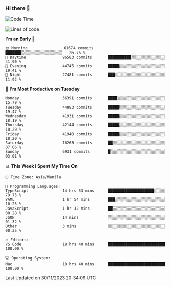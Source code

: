 ### Hi there 👋

<!--START_SECTION:waka-->
![Code Time](http://img.shields.io/badge/Code%20Time-4%2C594%20hrs%2048%20mins-blue)

![Lines of code](https://img.shields.io/badge/From%20Hello%20World%20I%27ve%20Written-103.0%20million%20lines%20of%20code-blue)

**I'm an Early 🐤** 

```text
🌞 Morning                61674 commits       ███████░░░░░░░░░░░░░░░░░░   26.76 % 
🌆 Daytime                96583 commits       ██████████░░░░░░░░░░░░░░░   41.90 % 
🌃 Evening                44745 commits       █████░░░░░░░░░░░░░░░░░░░░   19.41 % 
🌙 Night                  27481 commits       ███░░░░░░░░░░░░░░░░░░░░░░   11.92 % 
```
📅 **I'm Most Productive on Tuesday** 

```text
Monday                   36391 commits       ████░░░░░░░░░░░░░░░░░░░░░   15.79 % 
Tuesday                  44883 commits       █████░░░░░░░░░░░░░░░░░░░░   19.47 % 
Wednesday                41931 commits       █████░░░░░░░░░░░░░░░░░░░░   18.19 % 
Thursday                 42144 commits       █████░░░░░░░░░░░░░░░░░░░░   18.29 % 
Friday                   41940 commits       █████░░░░░░░░░░░░░░░░░░░░   18.20 % 
Saturday                 16263 commits       ██░░░░░░░░░░░░░░░░░░░░░░░   07.06 % 
Sunday                   6931 commits        █░░░░░░░░░░░░░░░░░░░░░░░░   03.01 % 
```


📊 **This Week I Spent My Time On** 

```text
🕑︎ Time Zone: Asia/Manila

💬 Programming Languages: 
TypeScript               14 hrs 53 mins      ████████████████████░░░░░   79.75 % 
YAML                     1 hr 54 mins        ███░░░░░░░░░░░░░░░░░░░░░░   10.25 % 
JavaScript               1 hr 32 mins        ██░░░░░░░░░░░░░░░░░░░░░░░   08.28 % 
JSON                     14 mins             ░░░░░░░░░░░░░░░░░░░░░░░░░   01.32 % 
Other                    3 mins              ░░░░░░░░░░░░░░░░░░░░░░░░░   00.35 % 

🔥 Editors: 
VS Code                  18 hrs 40 mins      █████████████████████████   100.00 % 

💻 Operating System: 
Mac                      18 hrs 40 mins      █████████████████████████   100.00 % 
```


 Last Updated on 30/11/2023 20:34:09 UTC
<!--END_SECTION:waka-->


<!--
**rad182/rad182** is a ✨ _special_ ✨ repository because its `README.md` (this file) appears on your GitHub profile.

Here are some ideas to get you started:

- 🔭 I’m currently working on ...
- 🌱 I’m currently learning ...
- 👯 I’m looking to collaborate on ...
- 🤔 I’m looking for help with ...
- 💬 Ask me about ...
- 📫 How to reach me: ...
- 😄 Pronouns: ...
- ⚡ Fun fact: ...
-->
